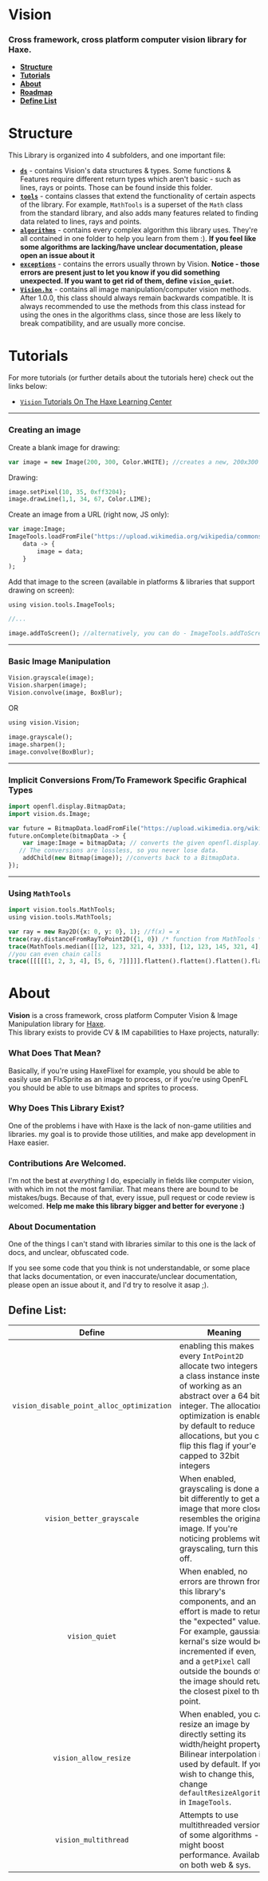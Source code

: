 # Vision

### Cross framework, cross platform computer vision library for Haxe.
  
 - [**Structure**](https://github.com/ShaharMS/Vision/blob/main/README.md#structure)
 - [**Tutorials**](https://github.com/ShaharMS/Vision/blob/main/README.md#tutorials)
 - [**About**](https://github.com/ShaharMS/Vision/blob/main/README.md#about)
 - [**Roadmap**](https://github.com/ShaharMS/Vision/blob/main/ROADMAP.md)
 - [**Define List**](https://github.com/ShaharMS/Vision/blob/main/README.md#define-list)


# Structure

This Library is organized into 4 subfolders, and one important file:

 - [**`ds`**](https://github.com/ShaharMS/Vision/tree/main/src/vision/ds) - contains Vision's data structures & types. Some functions &
Features require different return types which aren't basic - such as lines, rays or points.
Those can be found inside this folder.
 - [**`tools`**](https://github.com/ShaharMS/Vision/tree/main/src/vision/tools) - contains classes that extend the functionality of certain aspects of the library.
For example, `MathTools` is a superset of the `Math` class from the standard library, and also adds many features related to finding data related to lines, rays and points.
 - [**`algorithms`**](https://github.com/ShaharMS/Vision/tree/main/src/vision/algorithms) - contains every complex algorithm this library uses. They're all contained in one folder to help you learn from them :). **If you feel like some algorithms 
are lacking/have unclear documentation, please open an issue about it**
 - [**`exceptions`**](https://github.com/ShaharMS/Vision/tree/main/src/vision/exceptions) - contains the errors usually thrown by Vision. **Notice - those errors are present just to let you know if you did something unexpected. If you want to get 
rid of them, define `vision_quiet`.**
 - [**`Vision.hx`**](https://github.com/ShaharMS/Vision/tree/main/src/vision/Vision.hx) - contains all image manipulation/computer vision methods. After 1.0.0, this class should always remain backwards compatible. It is always recommended to use the methods from this class instead for using the ones in the algorithms class, since those are less likely to break compatibility, and are usually more concise.



# Tutorials

For more tutorials (or further details about the tutorials here) check out the links below:

 - [`Vision` Tutorials On The Haxe Learning Center](https://spacebubble.io/haxe/?name=Vision)

---
### Creating an image

Create a blank image for drawing:
```haxe
var image = new Image(200, 300, Color.WHITE); //creates a new, 200x300 image with a white background
```

Drawing:
```haxe
image.setPixel(10, 35, 0xff3204);
image.drawLine(1,1, 34, 67, Color.LIME);
```

Create an image from a URL (right now, JS only):
```haxe
var image:Image;
ImageTools.loadFromFile("https://upload.wikimedia.org/wikipedia/commons/thumb/f/f0/Valve_original_%281%29.PNG/300px-Valve_original_%281%29.PNG",
    data -> {
        image = data;
    }
);
```

Add that image to the screen (available in platforms & libraries that support drawing on screen):
```haxe
using vision.tools.ImageTools;

//...

image.addToScreen(); //alternatively, you can do - ImageTools.addToScreen(image)
```
---
### Basic Image Manipulation

```haxe
Vision.grayscale(image);
Vision.sharpen(image);
Vision.convolve(image, BoxBlur);
```
OR
```haxe
using vision.Vision;

image.grayscale();
image.sharpen();
image.convolve(BoxBlur);
```
---

### Implicit Conversions From/To Framework Specific Graphical Types

```haxe
import openfl.display.BitmapData;
import vision.ds.Image;

var future = BitmapData.loadFromFile("https://upload.wikimedia.org/wikipedia/commons/thumb/f/f0/Valve_original_%281%29.PNG/300px-Valve_original_%281%29.PNG");
future.onComplete(bitmapData -> {
	var image:Image = bitmapData; // converts the given openfl.display.BitmapData to vision.ds.Image
   // The conversions are lossless, so you never lose data.
	addChild(new Bitmap(image)); //converts back to a BitmapData.
});
```
---

### Using `MathTools`

```haxe
import vision.tools.MathTools;
using vision.tools.MathTools;

var ray = new Ray2D({x: 0, y: 0}, 1); //f(x) = x
trace(ray.distanceFromRayToPoint2D({1, 0}) /* function from MathTools */); // sqrt(2) / 2
trace(MathTools.median([[12, 123, 321, 4, 333], [12, 123, 145, 321, 4], [12, 123, 264, 321, 4], [12, 123, 234, 321, 4]].flatten())); //123;
//you can even chain calls
trace([[[[[1, 2, 3, 4], [5, 6, 7]]]]].flatten().flatten().flatten().flatten().median()); // 4
```


# About 

**Vision** is a cross framework, cross platform Computer Vision & Image Manipulation library for [Haxe](https://haxe.org/).  
This library exists to provide CV & IM capabilities to Haxe projects, naturally:

### What Does That Mean?

Basically, if you're using HaxeFlixel for example, you should be able to easily use an FlxSprite as
an image to process, or if you're using OpenFL you should be able to use bitmaps and sprites to process.

### Why Does This Library Exist?

One of the problems i have with Haxe is the lack of non-game utilities and libraries. my goal is to provide those utilities, and make app development in Haxe easier.

### Contributions Are Welcomed.

I'm not the best at *everything* I do, especially in fields like computer vision, with which im not the most familiar. That means there are bound to be mistakes/bugs. Because of that, every issue, pull request or code review is welcomed. **Help me make this library bigger and better for everyone :)**

### About Documentation 

One of the things I can't stand with libraries similar to this one is the lack of docs, and unclear, obfuscated code.

If you see some code that you think is not understandable, or some place that lacks documentation, or even inaccurate/unclear documentation, please open an issue about it, and I'd try to resolve it asap ;).






## Define List:

| Define | Meaning | Versions |
| :---: | --- | :---: |
| `vision_disable_point_alloc_optimization` | enabling this makes every `IntPoint2D` allocate two integers as a class instance instead of working as an abstract over a 64 bit integer. The allocation optimization is enabled by default to reduce allocations, but you can flip this flag if your'e capped to 32bit integers | 1.0.0 |
| `vision_better_grayscale` | When enabled, grayscaling is done a bit differently to get an image that more closely resembles the original image. If you're noticing problems with grayscaling, turn this off. | 1.0.0 |
| `vision_quiet` | When enabled, no errors are thrown from this library's components, and an effort is made to return the "expected" value. For example, gaussian kernal's size would be incremented if even, and a `getPixel` call outside the bounds of the image should return the closest pixel to that point. | 1.0.0 |
| `vision_allow_resize` | When enabled, you can resize an image by directly setting its width/height property. Bilinear interpolation is used by default. If you wish to change this, change `defaultResizeAlgorithm` in `ImageTools`.| 1.0.0 |
| `vision_multithread` | Attempts to use multithreaded versions of some algorithms - might boost performance. Available on both web & sys. | 1.0.0 |

